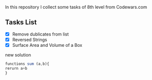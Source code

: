 In this repository I collect some tasks of 8th level from Codewars.com

Tasks List
---
*[x] Remove dublicates from list
*[x] Reversed Strings
*[x] Surface Area and Volume of a Box

new solution

```javascript
functions sum (a,b){
rerurn a+b
}
```